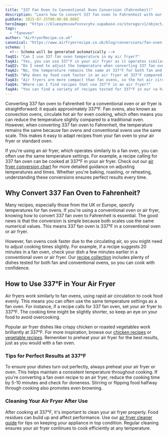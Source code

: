 ```yaml
---
title: "337 Fan Oven to Conventional Oven Conversion (Fahrenheit)"
description: "Learn how to convert 337 fan oven to Fahrenheit with our simple guide. Perfect for air fryer recipes and traditional baking."
pubDate: 2025-07-25T00:00:00.000Z
heroImage: "https://klueoymssxwfnxsvcyhv.supabase.co/storage/v1/object/public/Shmucket/337-fan-oven-to-conventional-oven-conversion-fahrenheit.png"
tags:
  - "fanoven"
author: "AirFryerRecipe.co.uk"
canonical: "https://www.airfryerrecipe.co.uk/blog/conversions/fan-oven-to-fahrenheit/337-fan-oven-to-conventional-oven-conversion-fahrenheit"
schema: |
  <!-- Schema will be generated automatically -->
faqQ1: "Can I use 337 fan oven temperature in my air fryer?"
faqA1: "Yes, you can use 337°F in your air fryer as it operates similarly to a fan oven. The circulating hot air ensures even cooking, just like a fan oven. However, cooking times may be slightly shorter, so check your food a few minutes earlier than the recipe suggests."
faqQ2: "Do I need to adjust the temperature when converting 337 fan oven to a conventional oven?"
faqA2: "No, the temperature remains the same at 337°F for both fan and conventional ovens. The main difference is cooking time, as fan ovens cook faster due to air circulation. You may need to extend the cooking time slightly in a conventional oven."
faqQ3: "Why does my food cook faster in an air fryer at 337°F compared to a fan oven?"
faqA3: "Air fryers are more compact than fan ovens, so the hot air circulates more intensely around the food. This means cooking times can be shorter at the same temperature. Always monitor your food to avoid overcooking when using an air fryer."
faqQ4: "Where can I find recipes that use 337°F in an air fryer?"
faqA4: "You can find a variety of recipes tested for 337°F in our <a href=https://www.airfryerrecipe.co.uk/recipes>recipe collection</a>. From crispy chicken to roasted vegetables, these dishes are perfect for air fryers and conventional ovens alike. Adjust cooking times as needed for your appliance."
---
```

<p>Converting 337 fan oven to Fahrenheit for a conventional oven or air fryer is straightforward: it equals approximately 337°F. Fan ovens, also known as convection ovens, circulate hot air for even cooking, which often means you can reduce the temperature slightly compared to a traditional oven. However, when converting 337 fan oven to Fahrenheit, the temperature remains the same because fan ovens and conventional ovens use the same scale. This makes it easy to adapt recipes from your fan oven to your air fryer or standard oven.</p>

<p>If you're using an air fryer, which operates similarly to a fan oven, you can often use the same temperature settings. For example, a recipe calling for 337 fan oven can be cooked at 337°F in your air fryer. Check out our <a href=https://www.airfryerrecipe.co.uk/air-fryer-conversion-chart>air fryer conversion chart</a> for more detailed guidance on adjusting temperatures and times. Whether you're baking, roasting, or reheating, understanding these conversions ensures perfect results every time.</p>

<h2>Why Convert 337 Fan Oven to Fahrenheit?</h2>
<p>Many recipes, especially those from the UK or Europe, specify temperatures for fan ovens. If you're using a conventional oven or air fryer, knowing how to convert 337 fan oven to Fahrenheit is essential. The good news is that the conversion is simple because both scales use the same numerical values. This means 337 fan oven is 337°F in a conventional oven or air fryer.</p>

<p>However, fan ovens cook faster due to the circulating air, so you might need to adjust cooking times slightly. For example, if a recipe suggests 20 minutes in a fan oven, check your dish a few minutes earlier in a conventional oven or air fryer. Our <a href=https://www.airfryerrecipe.co.uk/recipes>recipe collection</a> includes plenty of dishes tested for both fan and conventional ovens, so you can cook with confidence.</p>

<h2>How to Use 337°F in Your Air Fryer</h2>
<p>Air fryers work similarly to fan ovens, using rapid air circulation to cook food evenly. This means you can often use the same temperature settings as a fan oven. For instance, if a recipe calls for 337 fan oven, set your air fryer to 337°F. The cooking time might be slightly shorter, so keep an eye on your food to avoid overcooking.</p>

<p>Popular air fryer dishes like crispy chicken or roasted vegetables work brilliantly at 337°F. For more inspiration, browse our <a href=https://www.airfryerrecipe.co.uk/recipe-category/chicken>chicken recipes</a> or <a href=https://www.airfryerrecipe.co.uk/recipe-category/vegetables>vegetable recipes</a>. Remember to preheat your air fryer for the best results, just as you would with a fan oven.</p>

<h3>Tips for Perfect Results at 337°F</h3>
<p>To ensure your dishes turn out perfectly, always preheat your air fryer or oven. This helps maintain a consistent temperature throughout cooking. If you're converting a fan oven recipe to an air fryer, reduce the cooking time by 5-10 minutes and check for doneness. Stirring or flipping food halfway through cooking also promotes even browning.</p>

<h3>Cleaning Your Air Fryer After Use</h3>
<p>After cooking at 337°F, it's important to clean your air fryer properly. Food residues can build up and affect performance. Use our <a href=https://www.airfryerrecipe.co.uk/air-fryer-cleaner>air fryer cleaner guide</a> for tips on keeping your appliance in top condition. Regular cleaning ensures your air fryer continues to cook efficiently at any temperature.</p>
